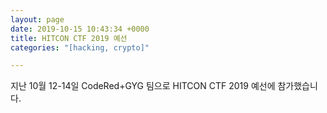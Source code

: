 ```yaml
---
layout: page
date: 2019-10-15 10:43:34 +0000
title: HITCON CTF 2019 예선
categories: "[hacking, crypto]"

---
```

지난 10월 12-14일 CodeRed+GYG 팀으로 HITCON CTF 2019 예선에 참가했습니다.